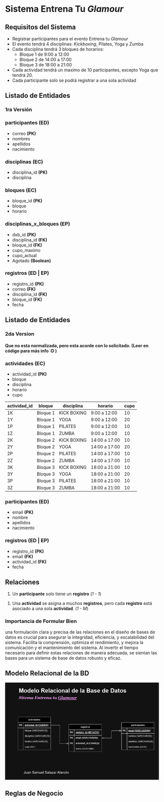 # Sistema Entrena Tu _Glamour_

## Requisitos del Sistema

- Registrar participantes para el evento Entrena tu _Glamour_
- El evento tendrá 4 disciplinas: _Kickboxing_, Pilates, Yoga y Zumba
- Cada disciplina tendrá 3 bloques de horarios:
  - Bloque 1 de 9:00 a 12:00
  - Bloque 2 de 14:00 a 17:00
  - Bloque 3 de 18:00 a 21:00
- Cada actividad tendrá un maximo de 10 participantes, excepto Yoga que tendrá 20.
- Cada participante solo se podrá registrar a una sola actividad

## Listado de Entidades

### 1ra Versión

### participantes **(ED)**

- correo **(PK)**
- nombres
- apellidos
- nacimiento

### disciplinas **(EC)**

- disciplina_id **(PK)**
- disciplina

### bloques **(EC)**

- bloque_id **(PK)**
- bloque
- horario

### disciplinas_x_bloques **(EP)**

- dxb_id **(PK)**
- disciplina_id **(FK)**
- bloque_id **(FK)**
- cupo_maximo
- cupo_actual
- Agotado **(Boolean)**

<!-- La tabla Registros se utiliza para asociar a los participantes con las disciplinas y bloques en los que están inscritos. Su propósito es capturar la relación entre los participantes y las actividades (disciplinas) en los bloques horarios específicos en los que se han registrado. -->

### registros **(ED | EP)**

- registro_id **(PK)**
- correo **(FK)**
- disciplina_id **(FK)**
- bloque_id **(FK)**
- fecha

## Listado de Entidades

### 2da Version

#### Que no esta normalizada, pero esta acorde con lo solicitado. (Leer en código para más info :D )

<!-- En este caso por el tiempo, y por el mero hecho de que era un proyecto de un solo uso (Osea que
solo funcionaria en un rango de tiempo y luego nunca más se utilizaria), hicimos el diseño sin normalizar
pero que funcione y para cubrir la verdadera necesidad de lo que nos pedian. Además es una forma de reflexionar acerca de que aveces debemos tener un equilibrio entre normalizar a full y los requisitos predominantes
que nos piden , ademas del tiempo que este estaria funcionando y no complicarnos tanto.-->

### actividades **(EC)**

- actividad_id **(PK)**
- bloque
- disciplina
- horario
- cupo

| actividad_id | bloque   | disciplina  | horario       | cupo |
| ------------ | -------- | ----------- | ------------- | ---- |
| 1K           | Bloque 1 | KICK BOXING | 9:00 a 12:00  | 10   |
| 1Y           | Bloque 1 | YOGA        | 9:00 a 12:00  | 20   |
| 1P           | Bloque 1 | PILATES     | 9:00 a 12:00  | 10   |
| 1Z           | Bloque 1 | ZUMBA       | 9:00 a 12:00  | 10   |
| 2K           | Bloque 2 | KICK BOXING | 14:00 a 17:00 | 10   |
| 2Y           | Bloque 2 | YOGA        | 14:00 a 17:00 | 20   |
| 2P           | Bloque 2 | PILATES     | 14:00 a 17:00 | 10   |
| 2Z           | Bloque 2 | ZUMBA       | 14:00 a 17:00 | 10   |
| 3K           | Bloque 3 | KICK BOXING | 18:00 a 21:00 | 10   |
| 3Y           | Bloque 3 | YOGA        | 18:00 a 21:00 | 20   |
| 3P           | Bloque 3 | PILATES     | 18:00 a 21:00 | 10   |
| 3Z           | Bloque 3 | ZUMBA       | 18:00 a 21:00 | 10   |

### participantes **(ED)**

- email **(PK)**
- nombre
- apellidos
- nacimiento

### registros **(ED | EP)**

- registro_id **(PK)**
- email **(FK)**
- actividad_id **(FK)**
- fecha

## Relaciones

1. Un **participante** solo tiene un **registro** (_1 - 1_)
<!-- Aqui hice una reformulación para que sea más entendible la relación entre actividad y registro -->
1. Una **actividad** se asigna a muchos **registros**, pero cada **registro** está asociado a una sola **actividad**. (_1 - M_)

### Importancia de Formular Bien

una formulación clara y precisa de las relaciones en el diseño de bases de datos es crucial para asegurar la integridad, eficiencia, y escalabilidad del sistema. Facilita la comprensión, optimiza el rendimiento, y mejora la comunicación y el mantenimiento del sistema. Al invertir el tiempo necesario para definir estas relaciones de manera adecuada, se sientan las bases para un sistema de base de datos robusto y eficaz.

## Modelo Relacional de la BD

![Modelo Relacional](EntrenaTuGlamourMRelacionalBD.png)

## Reglas de Negocio


